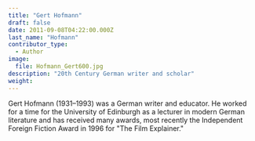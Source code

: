 ```yaml
---
title: "Gert Hofmann"
draft: false
date: 2011-09-08T04:22:00.000Z
last_name: "Hofmann"
contributor_type:
  - Author
image:
  file: Hofmann_Gert600.jpg
description: "20th Century German writer and scholar"
weight:
---
```


Gert Hofmann (1931–1993) was a German writer and educator. He worked for a time for the University of Edinburgh as a lecturer in modern German literature and has received many awards, most recently the Independent Foreign Fiction Award in 1996 for "The Film Explainer."

